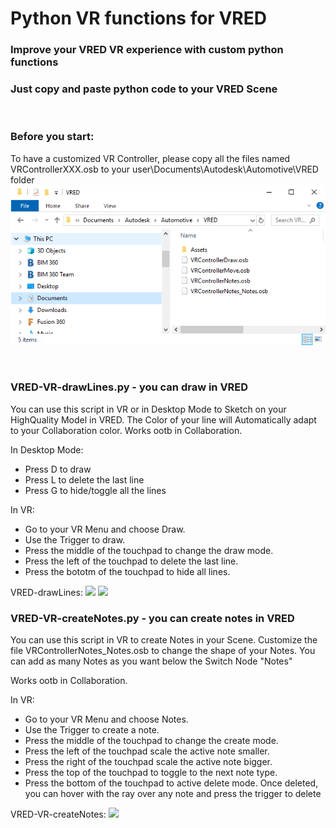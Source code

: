 # Python VR functions for VRED
### Improve your VRED VR experience with custom python functions
### Just copy and paste python code to your VRED Scene


<br>



### Before you start:
To have a customized VR Controller, please copy all the files named VRControllerXXX.osb to your user\Documents\Autodesk\Automotive\VRED folder
![](images/VRED-VR-ScreenshotOsbFiles.png)

<br>

### VRED-VR-drawLines.py - you can draw in VRED
You can use this script in VR or in Desktop Mode to Sketch on your HighQuality Model in VRED.
The Color of your line will Automatically adapt to your Collaboration color.
Works ootb in Collaboration.

In Desktop Mode: 
- Press D to draw
- Press L to delete the last line 
- Press G to hide/toggle all the lines 

In VR: 
- Go to your VR Menu and choose Draw. 
- Use the Trigger to draw.
- Press the middle of the touchpad to change the draw mode.
- Press the left of the touchpad to delete the last line.
- Press the bototm of the touchpad to hide all lines.

VRED-drawLines:
![](images/VRED-VR-drawLines.gif)
![](images/VRED-VR-drawLines2.gif)


### VRED-VR-createNotes.py - you can create notes in VRED
You can use this script in VR to create Notes in your Scene. 
Customize the file VRControllerNotes_Notes.osb to change the shape of your Notes. You can add as many Notes as you want below the Switch Node "Notes"

Works ootb in Collaboration.

In VR: 
- Go to your VR Menu and choose Notes.
- Use the Trigger to create a note.
- Press the middle of the touchpad to change the create mode.
- Press the left of the touchpad scale the active note smaller.
- Press the right of the touchpad scale the active note bigger.
- Press the top of the touchpad to toggle to the next note type.
- Press the bottom of the touchpad to active delete mode. Once deleted, you can hover with the ray over any note and press the trigger to delete

VRED-VR-createNotes:
![](images/VRED-VR-createNotes.gif)
